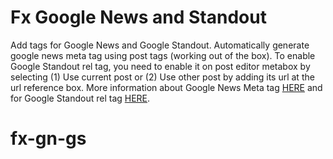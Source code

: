 <h1>Fx Google News and Standout</h1>

<p>Add tags for Google News and Google Standout. Automatically generate google news meta tag using post tags (working out of the box). To enable Google Standout rel tag, you need to enable it on post editor metabox by selecting (1) Use current post or (2) Use other post by adding its url at the url reference box. More information about Google News Meta tag <a href="https://support.google.com/news/publisher/answer/68297?hl=en">HERE</a> and for Google Standout rel tag <a href="https://support.google.com/news/publisher/answer/191283?hl=en">HERE</a>.</p>

fx-gn-gs
========
